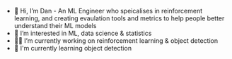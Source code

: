 - 👋 Hi, I’m Dan - An ML Engineer who speicalises in reinforcement learning, and creating evaulation tools and metrics to help people better understand their ML models
- 👀 I’m interested in ML, data science & statistics
- 🧑‍💻 I’m currently working on reinforcement learning & object detection
- 🌱 I'm currently learning object detection

<!---
DFlintoft/DFlintoft is a ✨ special ✨ repository because its `README.md` (this file) appears on your GitHub profile.
You can click the Preview link to take a look at your changes.
--->
